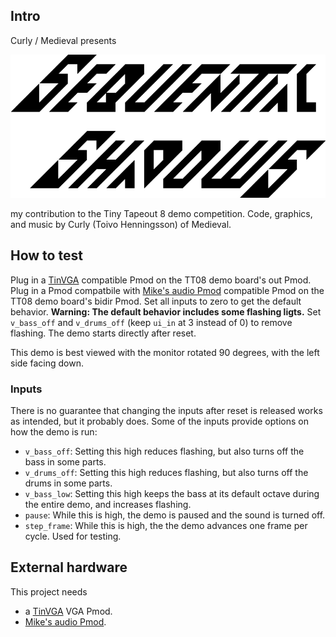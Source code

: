 <!---

This file is used to generate your project datasheet. Please fill in the information below and delete any unused
sections.

You can also include images in this folder and reference them in the markdown. Each image must be less than
512 kb in size, and the combined size of all images must be less than 1 MB.
-->

## Intro

Curly / Medieval presents

![Sequential Shadows logo](sequential-shadows.png)

my contribution to the Tiny Tapeout 8 demo competition.
Code, graphics, and music by Curly (Toivo Henningsson) of Medieval.

## How to test

Plug in a [TinVGA](https://github.com/mole99/tiny-vga) compatible Pmod on the TT08 demo board's out Pmod.
Plug in a Pmod compatbile with [Mike's audio Pmod](https://github.com/MichaelBell/tt-audio-pmod) compatible Pmod on the TT08 demo board's bidir Pmod.
Set all inputs to zero to get the default behavior.
**Warning: The default behavior includes some flashing ligts.** Set `v_bass_off` and `v_drums_off` (keep `ui_in` at 3 instead of 0) to remove flashing.
The demo starts directly after reset.

This demo is best viewed with the monitor rotated 90 degrees, with the left side facing down.

### Inputs
There is no guarantee that changing the inputs after reset is released works as intended, but it probably does.
Some of the inputs provide options on how the demo is run:

- `v_bass_off`: Setting this high reduces flashing, but also turns off the bass in some parts.
- `v_drums_off`: Setting this high reduces flashing, but also turns off the drums in some parts.
- `v_bass_low`: Setting this high keeps the bass at its default octave during the entire demo, and increases flashing.
- `pause`: While this is high, the demo is paused and the sound is turned off.
- `step_frame`: While this is high, the the demo advances one frame per cycle. Used for testing.

## External hardware

This project needs
-  a [TinVGA](https://github.com/mole99/tiny-vga) VGA Pmod.
- [Mike's audio Pmod](https://github.com/MichaelBell/tt-audio-pmod).
